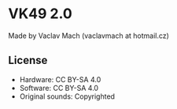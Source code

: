 # VK49 2.0

Made by Vaclav Mach (vaclavmach at hotmail.cz)

## License 

- Hardware: CC BY-SA 4.0
- Software: CC BY-SA 4.0
- Original sounds: Copyrighted